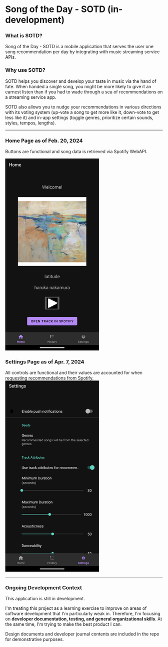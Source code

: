 # Song of the Day - SOTD (in-development)

### What is SOTD?
Song of the Day - SOTD is a mobile application that serves the user one song recommendation per day by integrating with music streaming service APIs.

### Why use SOTD?
SOTD helps you discover and develop your taste in music via the hand of fate. When handed a single song, you might be more likely to give it an earnest listen than if you had to wade through a sea of recommendations on a streaming service app.

SOTD also allows you to nudge your recommendations in various directions with its voting system (up-vote a song to get more like it, down-vote to get less like it) and in-app settings (toggle genres, prioritize certain sounds, styles, tempos, lengths).

___
### Home Page as of Feb. 20, 2024
Buttons are functional and song data is retrieved via Spotify WebAPI.

<img width="300px" src="dev-journal/images/Entry 4/HomeFragment UI Feb20.png" alt="HomeFragment UI Feb20">

### Settings Page as of Apr. 7, 2024
All controls are functional and their values are accounted for when requesting recommendations from Spotify.
<img width="300px" src="dev-journal/images/Entry 7/SettingsFragment UI Apr7.png" alt="SettingsFragment UI Apr7">

___

### Ongoing Development Context
This application is still in development.

I'm treating this project as a learning exercise to improve on areas of software development that I'm particularly weak in. Therefore, I'm focusing on **developer documentation, testing, and general organizational skills**. At the same time, I'm trying to make the best product I can.

Design documents and developer journal contents are included in the repo for demonstrative purposes.

